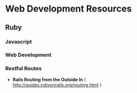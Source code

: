 Web Development Resources
=========================

## Ruby

### Javascript

### Web Development
### Restful Routes
- **Rails Routing from the Outside In** ( http://guides.rubyonrails.org/routing.html )  

